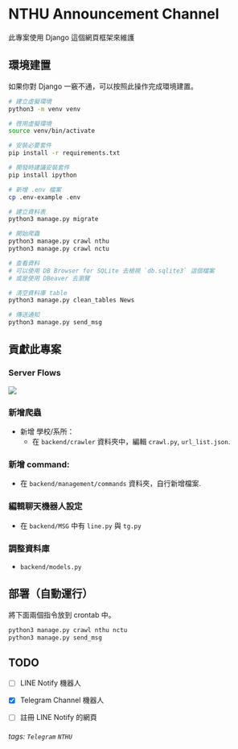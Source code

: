 NTHU Announcement Channel
===

此專案使用 Django 這個網頁框架來維護

## 環境建置

如果你對 Django 一竅不通，可以按照此操作完成環境建置。

```bash
# 建立虛擬環境
python3 -m venv venv

# 啓用虛擬環境
source venv/bin/activate

# 安裝必要套件
pip install -r requirements.txt

# 開發時建議安裝套件
pip install ipython

# 新增 .env 檔案
cp .env-example .env

# 建立資料表
python3 manage.py migrate

# 開始爬蟲
python3 manage.py crawl nthu
python3 manage.py crawl nctu

# 查看資料
# 可以使用 DB Browser for SQLite 去檢視 `db.sqlite3` 這個檔案
# 或是使用 DBeaver 去瀏覽

# 清空資料庫 table
python3 manage.py clean_tables News

# 傳送通知
python3 manage.py send_msg
```


## 貢獻此專案

### Server Flows

![](/docs/workflow.png)


### 新增爬蟲

- 新增 學校/系所：
    - 在 `backend/crawler` 資料夾中，編輯 `crawl.py`, `url_list.json`.

### 新增 command:

- 在 `backend/management/commands` 資料夾，自行新增檔案.

### 編輯聊天機器人設定

- 在 `backend/MSG` 中有 `line.py` 與 `tg.py`

### 調整資料庫

- `backend/models.py`

## 部署（自動運行）

將下面兩個指令放到 crontab 中。

```bash
python3 manage.py crawl nthu nctu
python3 manage.py send_msg
```

## TODO

- [ ] LINE Notify 機器人
- [x] Telegram Channel 機器人
- [ ] 註冊 LINE Notify 的網頁


###### tags: `Telegram` `NTHU`

